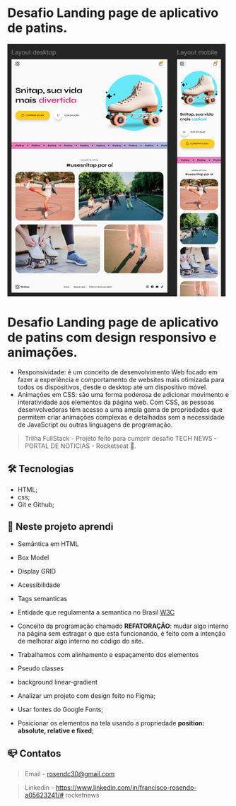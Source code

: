 # Desafio Landing page de aplicativo de patins.

![preview](.github/preview.png)

# Desafio Landing page de aplicativo de patins com design responsivo e animações.

- Responsividade: é um conceito de desenvolvimento Web focado em fazer a experiência e comportamento de websites mais otimizada para todos os dispositivos, desde o desktop até um dispositivo móvel.
- Animações em CSS: são uma forma poderosa de adicionar movimento e interatividade aos elementos da página web. Com CSS, as pessoas desenvolvedoras têm acesso a uma ampla gama de propriedades que permitem criar animações complexas e detalhadas sem a necessidade de JavaScript ou outras linguagens de programação.  

> Trilha FullStack - Projeto feito para cumprir desafio TECH NEWS - PORTAL DE NOTICIAS - Rocketseat :rocket:.

## :hammer_and_wrench: Tecnologias

- HTML;
- css;
- Git e Github;


## :nut_and_bolt: Neste projeto aprendi

- Semântica em HTML
- Box Model
- Display GRID
- Acessibilidade
- Tags semanticas
- Entidade que regulamenta a semantica no Brasil [W3C](https://www.w3c.br/Padroes/WebSemantica)
- Conceito da programação chamado <b>REFATORAÇÃO</b>: mudar algo interno na página sem estragar o que esta funcionando, é feito com a intenção de melhorar algo interno no código do site.

- Trabalhamos com alinhamento e espaçamento dos elementos

- Pseudo classes

- background linear-gradient
- Analizar um projeto com design feito no Figma;
- Usar fontes do Google Fonts;
- Posicionar os elementos na tela usando a propriedade
 <strong>position: absolute, relative e fixed</strong>;


## :mailbox_closed: Contatos

> Email - rosendc30@gmail.com

> Linkedin - https://www.linkedin.com/in/francisco-rosendo-a05623241/# rocketnews
